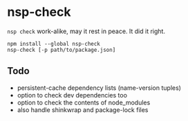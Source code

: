 # nsp-check

`nsp check` work-alike, may it rest in peace.  It did it right.

    npm install --global nsp-check
    nsp-check [-p path/to/package.json]

## Todo

- persistent-cache dependency lists (name-version tuples)
- option to check dev dependencies too
- option to check the contents of node_modules
- also handle shinkwrap and package-lock files
